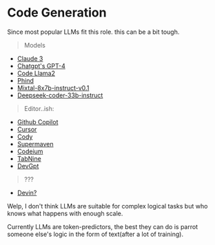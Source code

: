 # Code Generation

Since most popular LLMs fit this role. this can be a bit tough.

> Models

- [Claude 3](https://www.anthropic.com/news/claude-3-family)
- [Chatgpt's GPT-4](https://openai.com/research/gpt-4)
- [Code Llama2](https://about.fb.com/news/2023/08/code-llama-ai-for-coding/)
- [Phind](https://www.phind.com/search?home=true)
- [Mixtal-8x7b-instruct-v0.1](https://huggingface.co/mistralai/Mixtral-8x7B-Instruct-v0.1)
- [Deepseek-coder-33b-instruct](https://huggingface.co/deepseek-ai/deepseek-coder-33b-instruct)

> Editor..ish:

- [Github Copilot](https://github.com/features/copilot)
- [Cursor](https://cursor.sh)
- [Cody](https://sourcegraph.com/cody)
- [Supermaven](https://supermaven.com)
- [Codeium](https://codeium.com)
- [TabNine](https://www.tabnine.com)
- [DevGpt](https://www.devgpt.com)

> ???

- [Devin?](https://x.com/cognition_labs/status/1767548763134964000?s=20)

Welp, I don't think LLMs are suitable for complex logical tasks but who knows what happens with enough scale.

Currently LLMs are token-predictors, the best they can do is parrot someone else's logic in the form of text(after a lot of training). 
